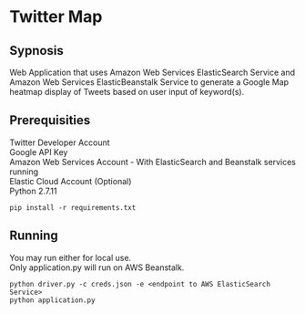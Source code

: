 # Twitter Map
## Sypnosis
Web Application that uses Amazon Web Services ElasticSearch Service and Amazon Web Services ElasticBeanstalk Service to generate a Google Map heatmap display of Tweets based on user input of keyword(s).
## Prerequisities
Twitter Developer Account  
Google API Key  
Amazon Web Services Account - With ElasticSearch and Beanstalk services running  
Elastic Cloud Account (Optional)  
Python 2.7.11  
```
pip install -r requirements.txt
```
## Running
You may run either for local use.  
Only application.py will run on AWS Beanstalk.
```
python driver.py -c creds.json -e <endpoint to AWS ElasticSearch Service>
python application.py
```
